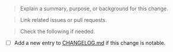 > Explain a summary, purpose, or background for this change.

<!-- E.g This change aims to fix... -->

> Link related issues or pull requests.

<!-- E.g. Fix #123, Related to #456, or None etc. -->

> Check the following if needed.

- [ ] Add a new entry to [CHANGELOG.md](https://github.com/sider/runners/blob/master/CHANGELOG.md) if this change is notable.
